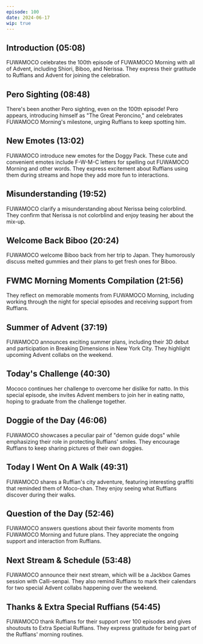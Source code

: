 ```yaml
---
episode: 100
date: 2024-06-17
wip: true
---
```


## Introduction (05:08)

FUWAMOCO celebrates the 100th episode of FUWAMOCO Morning with all of Advent, including Shiori, Biboo, and Nerissa. They express their gratitude to Ruffians and Advent for joining the celebration.

## Pero Sighting (08:48)

There's been another Pero sighting, even on the 100th episode! Pero appears, introducing himself as "The Great Peroncino," and celebrates FUWAMOCO Morning's milestone, urging Ruffians to keep spotting him.

## New Emotes (13:02)

FUWAMOCO introduce new emotes for the Doggy Pack. These cute and convenient emotes include F-W-M-C letters for spelling out FUWAMOCO Morning and other words. They express excitement about Ruffians using them during streams and hope they add more fun to interactions.

## Misunderstanding (19:52)

FUWAMOCO clarify a misunderstanding about Nerissa being colorblind. They confirm that Nerissa is not colorblind and enjoy teasing her about the mix-up.

## Welcome Back Biboo (20:24)

FUWAMOCO welcome Biboo back from her trip to Japan. They humorously discuss melted gummies and their plans to get fresh ones for Biboo.

## FWMC Morning Moments Compilation (21:56)

They reflect on memorable moments from FUWAMOCO Morning, including working through the night for special episodes and receiving support from Ruffians.

## Summer of Advent (37:19)

FUWAMOCO announces exciting summer plans, including their 3D debut and participation in Breaking Dimensions in New York City. They highlight upcoming Advent collabs on the weekend.

## Today's Challenge (40:30)

Mococo continues her challenge to overcome her dislike for natto. In this special episode, she invites Advent members to join her in eating natto, hoping to graduate from the challenge together.

## Doggie of the Day (46:06)

FUWAMOCO showcases a peculiar pair of "demon guide dogs" while emphasizing their role in protecting Ruffians' smiles. They encourage Ruffians to keep sharing pictures of their own doggies.

## Today I Went On A Walk (49:31)

FUWAMOCO shares a Ruffian's city adventure, featuring interesting graffiti that reminded them of Moco-chan. They enjoy seeing what Ruffians discover during their walks.

## Question of the Day (52:46)

FUWAMOCO answers questions about their favorite moments from FUWAMOCO Morning and future plans. They appreciate the ongoing support and interaction from Ruffians.

## Next Stream & Schedule (53:48)

FUWAMOCO announce their next stream, which will be a Jackbox Games session with Calli-senpai. They also remind Ruffians to mark their calendars for two special Advent collabs happening over the weekend.

## Thanks & Extra Special Ruffians (54:45)

FUWAMOCO thank Ruffians for their support over 100 episodes and gives shoutouts to Extra Special Ruffians. They express gratitude for being part of the Ruffians' morning routines.
